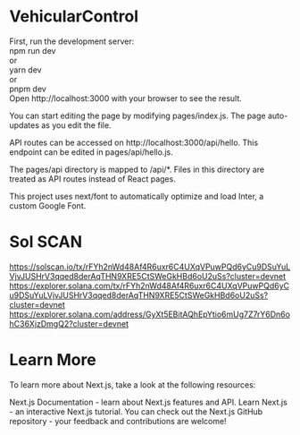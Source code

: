 # VehicularControl

First, run the development server:
<br>
npm run dev<br>
or<br>
yarn dev<br>
 or<br>
pnpm dev<br>
Open http://localhost:3000 with your browser to see the result.

You can start editing the page by modifying pages/index.js. The page auto-updates as you edit the file.

API routes can be accessed on http://localhost:3000/api/hello. This endpoint can be edited in pages/api/hello.js.

The pages/api directory is mapped to /api/*. Files in this directory are treated as API routes instead of React pages.

This project uses next/font to automatically optimize and load Inter, a custom Google Font.

# Sol SCAN

https://solscan.io/tx/rFYh2nWd48Af4R6uxr6C4UXqVPuwPQd6yCu9DSuYuLVjvJUSHrV3qqed8derAqTHN9XRE5CtSWeGkHBd6oU2uSs?cluster=devnet <br>
https://explorer.solana.com/tx/rFYh2nWd48Af4R6uxr6C4UXqVPuwPQd6yCu9DSuYuLVjvJUSHrV3qqed8derAqTHN9XRE5CtSWeGkHBd6oU2uSs?cluster=devnet<br>
https://explorer.solana.com/address/GyXt5EBitAQhEpYtio6mUg7Z7rY6Dn6ohC36XjzDmgQ2?cluster=devnet <br>

# Learn More
To learn more about Next.js, take a look at the following resources:

Next.js Documentation - learn about Next.js features and API.
Learn Next.js - an interactive Next.js tutorial.
You can check out the Next.js GitHub repository - your feedback and contributions are welcome!


